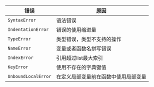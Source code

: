 | 错误                | 原因                                 |
| ------------------- | ------------------------------------ |
| `SyntaxError`       | 语法错误                             |
| `IndentationError`  | 错误的使用缩进量                     |
| `TypeError`         | 类型错误，类型不支持的操作           |
| `NameError`         | 变量或者函数名拼写错误               |
| `IndexError`        | 引用超过list最大索引                 |
| `KeyError`          | 使用不存在的字典键值                 |
| `UnboundLocalError` | 在定义局部变量前在函数中使用局部变量 |

